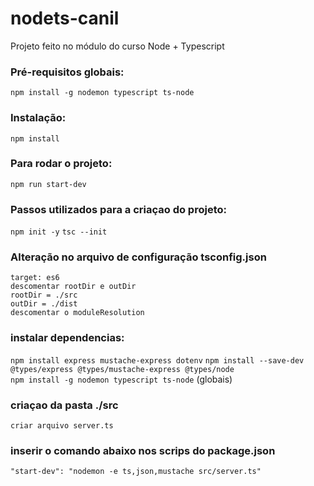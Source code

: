 # nodets-canil

Projeto feito no módulo do curso Node + Typescript

### Pré-requisitos globais:
`npm install -g nodemon typescript ts-node`

### Instalação:
`npm install`

### Para rodar o projeto:
`npm run start-dev`



### Passos utilizados para a criaçao do projeto:

`npm init -y` 
`tsc --init`

### Alteração no arquivo de configuração tsconfig.json
    target: es6
    descomentar rootDir e outDir
    rootDir = ./src
    outDir = ./dist
    descomentar o moduleResolution

### instalar dependencias:
  `npm install express mustache-express dotenv` 
  `npm install --save-dev @types/express @types/mustache-express @types/node`  
  `npm install -g nodemon typescript ts-node` (globais)
### criaçao da pasta ./src
    criar arquivo server.ts
### inserir o comando abaixo nos scrips do package.json
    "start-dev": "nodemon -e ts,json,mustache src/server.ts"

